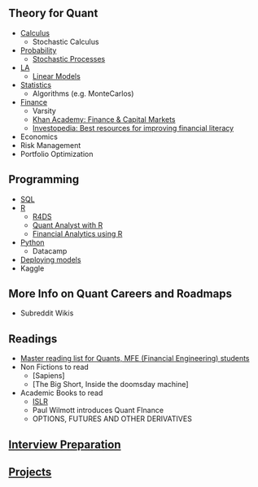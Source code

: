 ## Theory for Quant
- [Calculus](../Maths/Calculus.md)
	- Stochastic Calculus
- [Probability](../Maths/Probability.md)
	- [Stochastic Processes](../Maths/StochasticProcesses.md)
- [LA](../Maths/LinearAlgebra.md)
	- [Linear Models](../University/sem-2/LinearModels.md)
- [Statistics](../Maths/Statistics.md)
	- Algorithms (e.g. MonteCarlos)
- [Finance](./FinanceTerms.md)
	- Varsity
	- [Khan Academy: Finance & Capital Markets](https://www.khanacademy.org/economics-finance-domain/core-finance)
	- [Investopedia: Best resources for improving financial literacy](https://www.investopedia.com/best-resources-for-improving-financial-literacy-5091689)
- Economics
- Risk Management
- Portfolio Optimization
## Programming
- [SQL](../Tech/SQL.md)
- [R](../Tech/R.md)
	- [R4DS](https://r4ds.had.co.nz/)
	- [Quant Analyst with R](https://app.datacamp.com/learn/career-tracks/quantitative-analyst-with-r)
	- [Financial Analytics using R](https://bookdown.org/wfoote01/faur/)
- [Python](../Tech/Python.md)
	- Datacamp
- [Deploying models](https://www.youtube.com/playlist?list=PLMeDf8qRRqgU_-erq30v-k8_it4pOqhoQ)
- Kaggle
## More Info on Quant Careers and Roadmaps
- Subreddit Wikis
## Readings
- [Master reading list for Quants, MFE (Financial Engineering) students](https://quantnet.com/threads/master-reading-list-for-quants-mfe-financial-engineering-students.535/)
- Non Fictions to read
	- [Sapiens]
	- [The Big Short, Inside the doomsday machine]
- Academic Books to read
	- [ISLR](../Maths/Statistics/ISLR.md)
	- Paul Wilmott introduces Quant FInance
	- OPTIONS, FUTURES AND OTHER DERIVATIVES
## [Interview Preparation](../Career/Interview.md)

## [Projects](./Projects.md)
